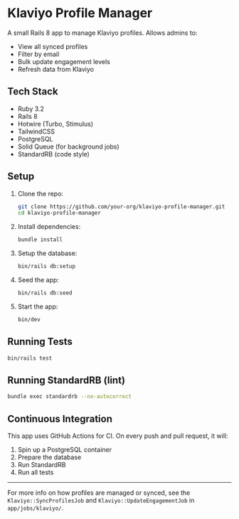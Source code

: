 # Klaviyo Profile Manager

A small Rails 8 app to manage Klaviyo profiles. Allows admins to:

- View all synced profiles
- Filter by email
- Bulk update engagement levels
- Refresh data from Klaviyo

## Tech Stack

- Ruby 3.2
- Rails 8
- Hotwire (Turbo, Stimulus)
- TailwindCSS
- PostgreSQL
- Solid Queue (for background jobs)
- StandardRB (code style)

## Setup

1. Clone the repo:

   ```bash
   git clone https://github.com/your-org/klaviyo-profile-manager.git
   cd klaviyo-profile-manager
   ```

2. Install dependencies:

   ```bash
   bundle install
   ```

3. Setup the database:

   ```bash
   bin/rails db:setup
   ```
   
4. Seed the app:

    ```bash
   bin/rails db:seed 
   ```

5. Start the app:

   ```bash
   bin/dev
   ```

## Running Tests

```bash
bin/rails test
```

## Running StandardRB (lint)

```bash
bundle exec standardrb --no-autocorrect
```

## Continuous Integration

This app uses GitHub Actions for CI. On every push and pull request, it will:

1. Spin up a PostgreSQL container
2. Prepare the database
3. Run StandardRB
4. Run all tests

---

For more info on how profiles are managed or synced, see the `Klaviyo::SyncProfilesJob` and `Klaviyo::UpdateEngagementJob` in `app/jobs/klaviyo/`.
